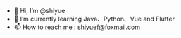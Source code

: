 - 👋 Hi, I’m @shiyue
- 🌱 I’m currently learning Java、Python、Vue and Flutter
- 📫 How to reach me : shiyuef@foxmail.com

